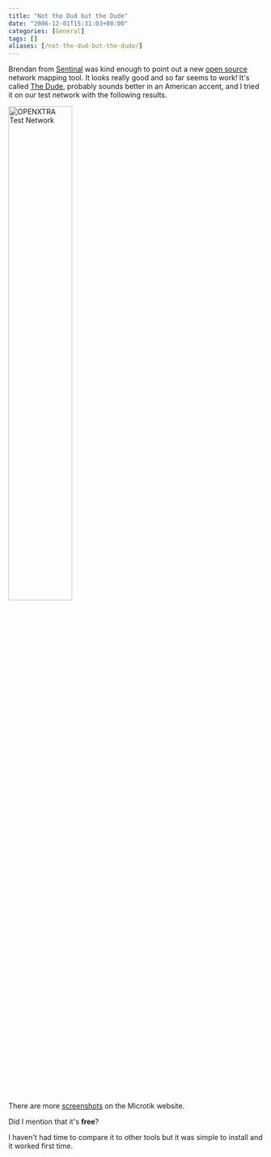 ```yaml
---
title: "Not the Dud but the Dude"
date: "2006-12-01T15:31:03+00:00"
categories: [General]
tags: []
aliases: [/not-the-dud-but-the-dude/]
---
```


Brendan from <a href="http://www.secure-eserver.com/">Sentinal</a> was kind enough to point out a new <a href="http://en.wikipedia.org/wiki/Open_source">open source </a> network mapping tool. It looks really good and so far seems to work! It's called <a href="http://www.mikrotik.com/thedude.php">The Dude</a>, probably sounds better in an American accent, and I tried it on our test network with the following results.

<a href="http://www.openxtra.co.uk/images/thedude/openxtra-test-network.gif" target="new"><img src="http://www.openxtra.co.uk/images/thedude/openxtra-test-network.gif" alt="OPENXTRA Test Network" width="50%" height="50%" /></a>

There are more <a href="http://www.mikrotik.com/screenshots.php">screenshots</a> on the Microtik website.

Did I mention that it's <strong>free</strong>?

I haven't had time to compare it to other tools but it was simple to install and it worked first time.
